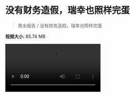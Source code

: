 # 没有财务造假，瑞幸也照样完蛋

> 黑水报告 / 没有财务造假，瑞幸也照样完蛋

**视频大小**: 85.74 MB

<div class="video"><video src="https://file.hsyhx.top/archive/黑水报告/没有财务造假，瑞幸也照样完蛋.mp4" controls preload>🤔 您的浏览器不支持 video 标签</video></div>